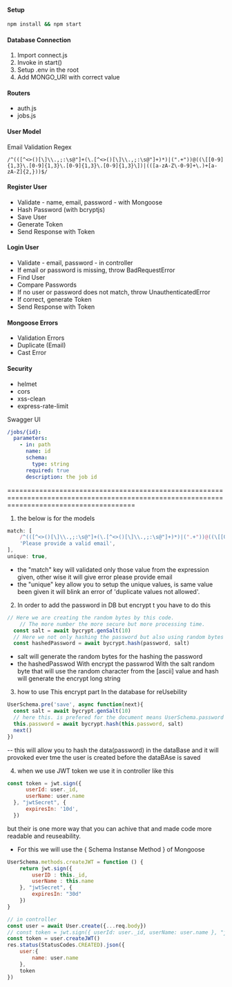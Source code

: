 #### Setup

```bash
npm install && npm start
```

#### Database Connection

1. Import connect.js
2. Invoke in start()
3. Setup .env in the root
4. Add MONGO_URI with correct value

#### Routers

- auth.js
- jobs.js

#### User Model

Email Validation Regex

```regex
/^(([^<>()[\]\\.,;:\s@"]+(\.[^<>()[\]\\.,;:\s@"]+)*)|(".+"))@((\[[0-9]{1,3}\.[0-9]{1,3}\.[0-9]{1,3}\.[0-9]{1,3}\])|(([a-zA-Z\-0-9]+\.)+[a-zA-Z]{2,}))$/
```

#### Register User

- Validate - name, email, password - with Mongoose
- Hash Password (with bcryptjs)
- Save User
- Generate Token
- Send Response with Token

#### Login User

- Validate - email, password - in controller
- If email or password is missing, throw BadRequestError
- Find User
- Compare Passwords
- If no user or password does not match, throw UnauthenticatedError
- If correct, generate Token
- Send Response with Token

#### Mongoose Errors

- Validation Errors
- Duplicate (Email)
- Cast Error

#### Security

- helmet
- cors
- xss-clean
- express-rate-limit

Swagger UI

```yaml
/jobs/{id}:
  parameters:
    - in: path
      name: id
      schema:
        type: string
      required: true
      description: the job id
```


============================================================================================================================================
1. the below is for the models  
```javascript
match: [
    /^(([^<>()[\]\\.,;:\s@"]+(\.[^<>()[\]\\.,;:\s@"]+)*)|(".+"))@((\[[0-9]{1,3}\.[0-9]{1,3}\.[0-9]{1,3}\.[0-9]{1,3}\])|(([a-zA-Z\-0-9]+\.)+[a-zA-Z]{2,}))$/,
    'Please provide a valid email',
],
unique: true,
```

- the "match" key will validated only those value from the expression given, other wise it will give error please provide email
- the "unique" key allow you to setup the unique values, is same value been given it will blink an error of 'duplicate values not allowed'.

2. In order to add the password in DB but encrypt t you have to do this
```javascript
// Here we are creating the random bytes by this code.
    // The more number the more secure but more processing time.
  const salt = await bycrypt.genSalt(10)
  // Here we not only hashing the password but also using random bytes
  const hashedPassword = await bycrypt.hash(password, salt)
```
- salt will generate the random bytes for the hashing the password
- the hashedPasswod With encrypt the passwrod With the salt random byte that will use the random character from the [ascii] value and hash will generate the encrypt long string

3. how to use This encrypt part In the database for reUsebility
```javascript
UserSchema.pre('save', async function(next){
  const salt = await bycrypt.genSalt(10)
  // here this. is prefered for the document means UserSchema.password object
  this.password = await bycrypt.hash(this.password, salt)
  next()
})
```
-- this will allow you to hash the data(password) in the dataBase and it will provoked ever tme the user is created before the dataBAse is saved

4. when we use JWT token we use it in controller like this
```javascript
const token = jwt.sign({
      userId: user._id,
      userName: user.name
  }, "jwtSecret", {
      expiresIn: '10d',
  })
```
but their is one more way that you can achive that and made code more readable and reuseability.
- For this we will use the { Schema Instanse Method } of Mongoose
```javascript
UserSchema.methods.createJWT = function () {
    return jwt.sign({
        userID : this._id,
        userName : this.name
    }, "jwtSecret", {
        expiresIn: "30d"
    })
}

// in controller
const user = await User.create({...req.body})
// const token = jwt.sign({ userId: user._id, userName: user.name }, "jwtSecret", { expiresIn: '10d', })
const token = user.createJWT()
res.status(StatusCodes.CREATED).json({
    user:{
        name: user.name
    },
    token
})
```